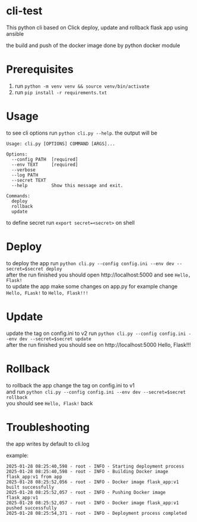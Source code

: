 # cli-test
This python cli based on Click deploy, update and rollback flask app using ansible

the build and push of the docker image done by python docker module

# Prerequisites
1. run ```python -m venv venv && source venv/bin/activate```
2. run ```pip install -r requirements.txt```

# Usage
  to see cli options run ```python cli.py --help```. the output will be
```
Usage: cli.py [OPTIONS] COMMAND [ARGS]...

Options:
  --config PATH  [required]
  --env TEXT     [required]
  --verbose
  --log PATH
  --secret TEXT
  --help         Show this message and exit.

Commands:
  deploy
  rollback
  update
```
to define secret run ```export secret=<secret>``` on shell

# Deploy
to deploy the app run ```python cli.py --config config.ini --env dev --secret=$secret deploy```  
after the run finished you should open http://localhost:5000 and see ```Hello, Flask!```  
to update the app make some changes on app.py for example change ```Hello, FLask!``` to ```Hello, Flask!!!```

# Update
update the tag on config.ini to v2
run ```python cli.py --config config.ini --env dev --secret=$secret update```  
after the run finished you should see on http://localhost:5000 Hello, Flask!!!
 
# Rollback
to rollback the app change the tag on config.ini to v1  
and run ```python cli.py --config config.ini --env dev --secret=$secret rollback```  
you should see ```Hello, Flask!``` back
 
# Troubleshooting
the app writes by default to cli.log

example:
  
    2025-01-28 08:25:40,598 - root - INFO - Starting deployment process
    2025-01-28 08:25:40,598 - root - INFO - Building Docker image flask_app:v1 from app
    2025-01-28 08:25:52,056 - root - INFO - Docker image flask_app:v1 built successfully
    2025-01-28 08:25:52,057 - root - INFO - Pushing Docker image flask_app:v1
    2025-01-28 08:25:52,057 - root - INFO - Docker image flask_app:v1 pushed successfully
    2025-01-28 08:25:54,371 - root - INFO - Deployment process completed
